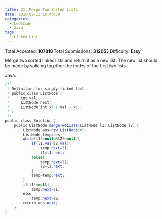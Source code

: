 ```yaml
---
title: 21. Merge Two Sorted Lists
date: 2016-02-13 16:40:38
categories:
  - LeetCode
  - Java
tags:
  - Linked List
---
```


Total Accepted: **107818**
Total Submissions: **312053**
Difficulty: **Easy**

Merge two sorted linked lists and return it as a new list. The new list should be made by splicing together the nodes of the first two lists.

<!-- more -->

Java:

``` java
/**
 * Definition for singly-linked list.
 * public class ListNode {
 *     int val;
 *     ListNode next;
 *     ListNode(int x) { val = x; }
 * }
 */
public class Solution {
    public ListNode mergeTwoLists(ListNode l1, ListNode l2) {
        ListNode ans=new ListNode(0);
        ListNode temp=ans;
        while(l1!=null&&l2!=null){
            if(l1.val<l2.val){
                temp.next=l1;
                l1=l1.next;
            }else{
                temp.next=l2;
                l2=l2.next;
            }
            temp=temp.next;
        }
        if(l1!=null)
            temp.next=l1;
        else
            temp.next=l2;
        return ans.next;
    }
}
```